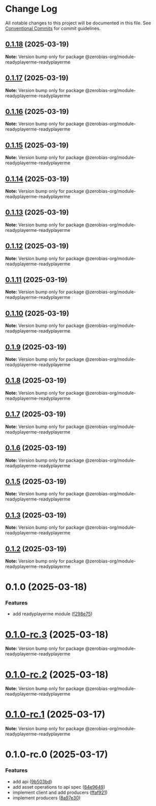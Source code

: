 # Change Log

All notable changes to this project will be documented in this file.
See [Conventional Commits](https://conventionalcommits.org) for commit guidelines.

## [0.1.18](https://github.com/auditlogic/module/compare/@zerobias-org/module-readyplayerme-readyplayerme@0.1.17...@zerobias-org/module-readyplayerme-readyplayerme@0.1.18) (2025-03-19)

**Note:** Version bump only for package @zerobias-org/module-readyplayerme-readyplayerme





## [0.1.17](https://github.com/auditlogic/module/compare/@zerobias-org/module-readyplayerme-readyplayerme@0.1.16...@zerobias-org/module-readyplayerme-readyplayerme@0.1.17) (2025-03-19)

**Note:** Version bump only for package @zerobias-org/module-readyplayerme-readyplayerme





## [0.1.16](https://github.com/auditlogic/module/compare/@zerobias-org/module-readyplayerme-readyplayerme@0.1.15...@zerobias-org/module-readyplayerme-readyplayerme@0.1.16) (2025-03-19)

**Note:** Version bump only for package @zerobias-org/module-readyplayerme-readyplayerme





## [0.1.15](https://github.com/auditlogic/module/compare/@zerobias-org/module-readyplayerme-readyplayerme@0.1.14...@zerobias-org/module-readyplayerme-readyplayerme@0.1.15) (2025-03-19)

**Note:** Version bump only for package @zerobias-org/module-readyplayerme-readyplayerme





## [0.1.14](https://github.com/auditlogic/module/compare/@zerobias-org/module-readyplayerme-readyplayerme@0.1.13...@zerobias-org/module-readyplayerme-readyplayerme@0.1.14) (2025-03-19)

**Note:** Version bump only for package @zerobias-org/module-readyplayerme-readyplayerme





## [0.1.13](https://github.com/auditlogic/module/compare/@zerobias-org/module-readyplayerme-readyplayerme@0.1.12...@zerobias-org/module-readyplayerme-readyplayerme@0.1.13) (2025-03-19)

**Note:** Version bump only for package @zerobias-org/module-readyplayerme-readyplayerme





## [0.1.12](https://github.com/auditlogic/module/compare/@zerobias-org/module-readyplayerme-readyplayerme@0.1.11...@zerobias-org/module-readyplayerme-readyplayerme@0.1.12) (2025-03-19)

**Note:** Version bump only for package @zerobias-org/module-readyplayerme-readyplayerme





## [0.1.11](https://github.com/auditlogic/module/compare/@zerobias-org/module-readyplayerme-readyplayerme@0.1.10...@zerobias-org/module-readyplayerme-readyplayerme@0.1.11) (2025-03-19)

**Note:** Version bump only for package @zerobias-org/module-readyplayerme-readyplayerme





## [0.1.10](https://github.com/auditlogic/module/compare/@zerobias-org/module-readyplayerme-readyplayerme@0.1.9...@zerobias-org/module-readyplayerme-readyplayerme@0.1.10) (2025-03-19)

**Note:** Version bump only for package @zerobias-org/module-readyplayerme-readyplayerme





## [0.1.9](https://github.com/auditlogic/module/compare/@zerobias-org/module-readyplayerme-readyplayerme@0.1.8...@zerobias-org/module-readyplayerme-readyplayerme@0.1.9) (2025-03-19)

**Note:** Version bump only for package @zerobias-org/module-readyplayerme-readyplayerme





## [0.1.8](https://github.com/auditlogic/module/compare/@zerobias-org/module-readyplayerme-readyplayerme@0.1.7...@zerobias-org/module-readyplayerme-readyplayerme@0.1.8) (2025-03-19)

**Note:** Version bump only for package @zerobias-org/module-readyplayerme-readyplayerme





## [0.1.7](https://github.com/auditlogic/module/compare/@zerobias-org/module-readyplayerme-readyplayerme@0.1.6...@zerobias-org/module-readyplayerme-readyplayerme@0.1.7) (2025-03-19)

**Note:** Version bump only for package @zerobias-org/module-readyplayerme-readyplayerme





## [0.1.6](https://github.com/auditlogic/module/compare/@zerobias-org/module-readyplayerme-readyplayerme@0.1.5...@zerobias-org/module-readyplayerme-readyplayerme@0.1.6) (2025-03-19)

**Note:** Version bump only for package @zerobias-org/module-readyplayerme-readyplayerme





## [0.1.5](https://github.com/auditlogic/module/compare/@zerobias-org/module-readyplayerme-readyplayerme@0.1.3...@zerobias-org/module-readyplayerme-readyplayerme@0.1.5) (2025-03-19)

**Note:** Version bump only for package @zerobias-org/module-readyplayerme-readyplayerme





## [0.1.3](https://github.com/auditlogic/module/compare/@zerobias-org/module-readyplayerme-readyplayerme@0.1.2...@zerobias-org/module-readyplayerme-readyplayerme@0.1.3) (2025-03-19)

**Note:** Version bump only for package @zerobias-org/module-readyplayerme-readyplayerme





## [0.1.2](https://github.com/auditlogic/module/compare/@zerobias-org/module-readyplayerme-readyplayerme@0.1.0...@zerobias-org/module-readyplayerme-readyplayerme@0.1.2) (2025-03-19)

**Note:** Version bump only for package @zerobias-org/module-readyplayerme-readyplayerme





# 0.1.0 (2025-03-18)


### Features

* add readyplayerme module ([f298e75](https://github.com/auditlogic/module/commit/f298e75fd5539d58dc91fc12bdbda8ff8a3117e7))





# [0.1.0-rc.3](https://github.com/auditlogic/module/compare/@zerobias-org/module-readyplayerme-readyplayerme@0.1.0-rc.1...@zerobias-org/module-readyplayerme-readyplayerme@0.1.0-rc.3) (2025-03-18)

**Note:** Version bump only for package @zerobias-org/module-readyplayerme-readyplayerme





# [0.1.0-rc.2](https://github.com/auditlogic/module/compare/@zerobias-org/module-readyplayerme-readyplayerme@0.1.0-rc.1...@zerobias-org/module-readyplayerme-readyplayerme@0.1.0-rc.2) (2025-03-18)

**Note:** Version bump only for package @zerobias-org/module-readyplayerme-readyplayerme





# [0.1.0-rc.1](https://github.com/auditlogic/module/compare/@zerobias-org/module-readyplayerme-readyplayerme@0.1.0-rc.0...@zerobias-org/module-readyplayerme-readyplayerme@0.1.0-rc.1) (2025-03-17)

**Note:** Version bump only for package @zerobias-org/module-readyplayerme-readyplayerme





# 0.1.0-rc.0 (2025-03-17)


### Features

* add api ([9b503bd](https://github.com/auditlogic/module/commit/9b503bdb2c555216dbade9e6a93047d5d033191e))
* add asset operations to api spec ([84e9649](https://github.com/auditlogic/module/commit/84e9649b17001cea9b54d811153b9017a5a2a74d))
* implement client and add producers ([ffaf921](https://github.com/auditlogic/module/commit/ffaf9212797eb0f2f452af059cc6c59a0f6ae722))
* implement producers ([8a97e30](https://github.com/auditlogic/module/commit/8a97e305cf2b757087a25e51d8ab21c0a77bf30e))
